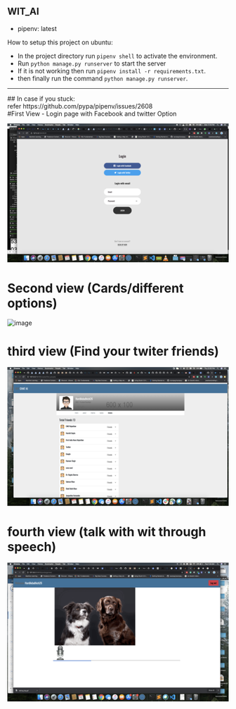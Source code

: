 ## WIT_AI

- pipenv: latest

How to setup this project on ubuntu:

- In the project directory run `pipenv shell` to activate the environment.
- Run `python manage.py runserver` to start the server
- If it is not working then run `pipenv install -r requirements.txt`.
- then finally run the command `python manage.py runserver`.

<hr>
## In case if you stuck: <br>
refer https://github.com/pypa/pipenv/issues/2608

<br>
#First View
- Login page with Facebook and twitter Option

![image](static/images/login-view.png)

# Second view (Cards/different options)

![image](static/images/cards.png)

# third view (Find your twiter friends)

![image](static/images/friends.png)

# fourth view (talk with wit through speech)

![image](static/images/speech.png)
